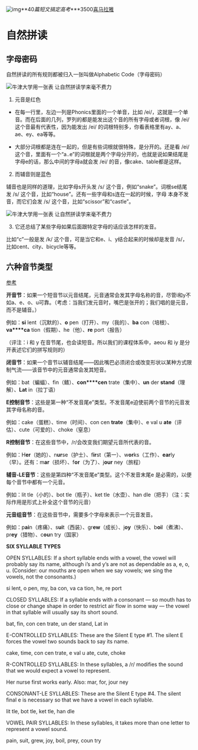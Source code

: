 ![img](https://piggo-picture.oss-cn-hangzhou.aliyuncs.com/clip_image002.jpg)**40*篇短文搞定高考****3500[喜马拉雅](https://www.ximalaya.com/waiyu/7916992/)

# 自然拼读

## 字母密码

自然拼读的所有规则都被归入一张叫做Alphabetic Code（字母密码）

![牛津大学用一张表 让自然拼读学来毫不费力](https://piggo-picture.oss-cn-hangzhou.aliyuncs.com/w700d1q75cms.jpg)

1. 元音是红色

- 在每一行里，左边一列是Phonics里面的一个单音，比如 /ei/，这就是一个单音。而在后面的几列，罗列的都是能发出这个音的所有字母或者词根，像 /ei/ 这个音最有代表性，因为能发出 /ei/ 的词根特别多，你看表格里有ay、a、ae、ey、ea等等。

- 大部分词根都是连在一起的，但是有些词根就很特殊，是分开的。还是看 /ei/ 这个音，里面有一个“a..e”的词根就是两个字母分开的，也就是说如果结尾是字母e的话，那么中间的字母a就会发 /ei/ 的音，像cake、table都是这样。

2. 而辅音则是蓝色

辅音也是同样的道理，比如字母s开头发 /s/ 这个音，例如“snake”。词根se结尾发 /s/ 这个音，比如“house”。还有一些字母和s连在一起的时候，字母 本身不发音，而它们会发 /s/ 这个音，比如“scissor”和“castle”。

![牛津大学用一张表 让自然拼读学来毫不费力](https://piggo-picture.oss-cn-hangzhou.aliyuncs.com/w700d1q75cms-20251023161345576.jpg)

3. 它还总结了某些字母如果后面跟特定字母的话应该怎样的发音。

比如“c”一般是发 /k/ 这个音，可是当它和e、i、y结合起来的时候却是发音 /s/，比如cent、city、bicycle等等。

## 六种音节类型

[参考](http://www.360doc.com/content/25/0322/20/85366549_1149624133.shtml)

**开音节**：如果一个短音节以元音结尾，元音通常会发其字母名称的音，尽管i和y不如a、e、o、u可靠。（考虑：当我们发元音时，嘴巴是张开的；我们唱的是元音，而不是辅音。）

例如：**si** lent（沉默的）、**o** pen（打开）、my（我的）、**ba** con（培根）、**va****ca** tion（假期）、he（他）、**re** port（报告）

（评注：i 和 y 在音节尾，也会读短音。所以我们的课程体系中，aeou 和 iy 是分开表述它们的拼写规则的）

**闭音节**：如果一个音节以辅音结尾——因此嘴巴必须闭合或改变形状以某种方式限制气流——该音节中的元音通常会发其短音。

例如：bat（蝙蝠）、fin（鳍）、**con****cen** trate（集中）、**un** der **stand**（理解）、**Lat** in（拉丁语）

**E控制音节**：这些是第一种“不发音尾e”类型。不发音尾e迫使前两个音节的元音发其字母名称的音。

例如：cake（蛋糕）、time（时间）、con cen **trate**（集中）、e val u **ate**（评估）、cute（可爱的）、choke（窒息）

**R控制音节**：在这些音节中，/r/会改变我们期望元音所代表的音。

例如：H**er**（她的）、n**ur**se（护士）、f**ir**st（第一）、w**or**ks（工作）、**ear**ly（早）。还有：m**ar**（损坏）、f**or**（为了）、j**our** ney（旅程）

**辅音-LE音节**：这些是第四种“不发音尾e”类型。这个不发音末尾e 是必需的，以便每个音节中都有一个元音。

例如：lit tle（小的）、bot tle（瓶子）、ket tle（水壶）、han dle（把手）（注：实际作用是形式上补全这个音节的元音）

**元音组音节**：在这些音节中，需要多个字母来表示一个元音发音。

例如：p**ai**n（疼痛）、s**ui**t（西装）、gr**ew**（成长）、j**oy**（快乐）、b**oi**l（煮沸）、pr**ey**（猎物）、c**ou**n try（国家）



**SIX SYLLABLE TYPES**

OPEN SYLLABLES: If a short syllable ends with a vowel, the vowel will probably say its name, although i’s and y’s are not as dependable as a, e, o, u. (Consider: our mouths are open when we say vowels; we sing the vowels, not the consonants.)

si lent, o pen, my, ba con, va ca tion, he, re port

CLOSED SYLLABLES: If a syllable ends with a consonant — so mouth has to close or change shape in order to restrict air flow in some way — the vowel in that syllable will usually say its short sound.

bat, fin, con cen trate, un der stand, Lat in

E-CONTROLLED SYLLABLES: These are the Silent E type #1. The silent E forces the vowel two sounds back to say its name.

cake, time, con cen trate, e val u ate, cute, choke

R-CONTROLLED SYLLABLES: In these syllables, a /r/ modifies the sound that we would expect a vowel to represent.

Her nurse first works early. Also: mar, for, jour ney

CONSONANT-LE SYLLABLES: These are the Silent E type #4. The silent final e is necessary so that we have a vowel in each syllable.

lit tle, bot tle, ket tle, han dle

VOWEL PAIR SYLLABLES: In these syllables, it takes more than one letter to represent a vowel sound.

pain, suit, grew, joy, boil, prey, coun try



